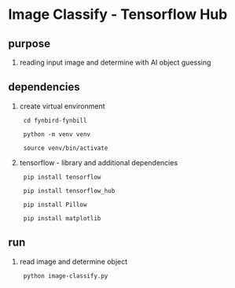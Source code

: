
<h1>Image Classify - Tensorflow Hub</h1>

<h2> purpose </h2>

 1) reading input image and determine with AI object guessing

<h2> dependencies </h2>

 1) create virtual environment

         cd fynbird-fynbill

         python -m venv venv

         source venv/bin/activate

 2) tensorflow - library and additional dependencies

         pip install tensorflow

		 pip install tensorflow_hub

		 pip install Pillow

		 pip install matplotlib

<h2> run </h2>

 1) read image and determine object

         python image-classify.py
